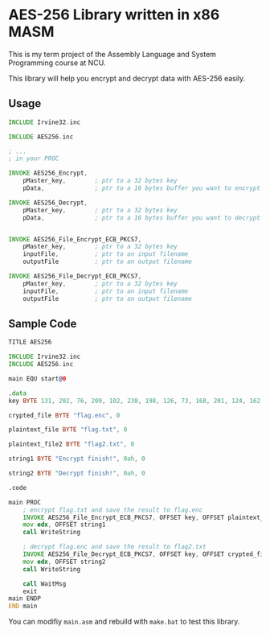 # AES-256 Library written in x86 MASM

This is my term project of the Assembly Language and System Programming course at NCU.

This library will help you encrypt and decrypt data with AES-256 easily.

## Usage

```asm
INCLUDE Irvine32.inc

INCLUDE AES256.inc

; ...
; in your PROC

INVOKE AES256_Encrypt,
    pMaster_key,        ; ptr to a 32 bytes key
    pData,              ; ptr to a 16 bytes buffer you want to encrypt

INVOKE AES256_Decrypt,
    pMaster_key,        ; ptr to a 32 bytes key
    pData,              ; ptr to a 16 bytes buffer you want to decrypt


INVOKE AES256_File_Encrypt_ECB_PKCS7,
    pMaster_key,        ; ptr to a 32 bytes key
    inputFile,          ; ptr to an input filename
    outputFile          ; ptr to an output filename

INVOKE AES256_File_Decrypt_ECB_PKCS7,
    pMaster_key,        ; ptr to a 32 bytes key
    inputFile,          ; ptr to an input filename
    outputFile          ; ptr to an output filename
```

## Sample Code

```asm
TITLE AES256

INCLUDE Irvine32.inc
INCLUDE AES256.inc

main EQU start@0

.data
key BYTE 131, 202, 76, 209, 102, 238, 198, 126, 73, 168, 201, 124, 162, 61, 93, 222, 165, 156, 50, 126, 153, 6, 133, 196, 49, 96, 206, 118, 35, 68, 130, 112

crypted_file BYTE "flag.enc", 0

plaintext_file BYTE "flag.txt", 0

plaintext_file2 BYTE "flag2.txt", 0

string1 BYTE "Encrypt finish!", 0ah, 0

string2 BYTE "Decrypt finish!", 0ah, 0

.code

main PROC
    ; encrypt flag.txt and save the result to flag.enc
	INVOKE AES256_File_Encrypt_ECB_PKCS7, OFFSET key, OFFSET plaintext_file, OFFSET crypted_file
	mov edx, OFFSET string1
	call WriteString

    ; decrypt flag.enc and save the result to flag2.txt
	INVOKE AES256_File_Decrypt_ECB_PKCS7, OFFSET key, OFFSET crypted_file, OFFSET plaintext_file2
	mov edx, OFFSET string2
	call WriteString

	call WaitMsg
	exit
main ENDP
END main
```

You can modifiy `main.asm` and rebuild with `make.bat` to test this library.
